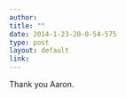 ```yaml
---
author: 
title: ""
date: 2014-1-23-20-0-54-575
type: post
layout: default
link: 
---
```

Thank you Aaron. 